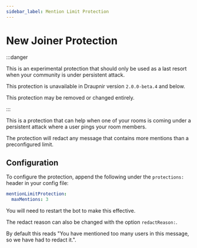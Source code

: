```yaml
---
sidebar_label: Mention Limit Protection
---
```


<!--
SPDX-FileCopyrightText: 2024 Gnuxie <Gnuxie@protonmail.com>

SPDX-License-Identifier: CC-BY-SA-4.0
-->

# New Joiner Protection

:::danger

This is an experimental protection that should only be used as a last
resort when your community is under persistent attack.

This protection is unavailable in Draupnir version `2.0.0-beta.4` and
below.

This protection may be removed or changed entirely.

:::

This is a protection that can help when one of your rooms is coming
under a persistent attack where a user pings your room members.

The protection will redact any message that contains more mentions
than a preconfigured limit.

## Configuration

To configure the protection, append the following under the
`protections:` header in your config file:

```yaml
mentionLimitProtection:
  maxMentions: 3
```

You will need to restart the bot to make this effective.

The redact reason can also be changed with the option `redactReason:`.

By default this reads "You have mentioned too many users in this message,
so we have had to redact it.".
